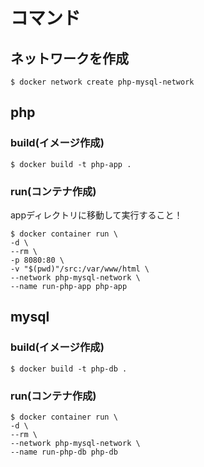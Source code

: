 # コマンド

## ネットワークを作成
```
$ docker network create php-mysql-network
```

## php

### build(イメージ作成)

```
$ docker build -t php-app .
```

### run(コンテナ作成)

appディレクトリに移動して実行すること！

```
$ docker container run \
-d \
--rm \
-p 8080:80 \
-v "$(pwd)"/src:/var/www/html \
--network php-mysql-network \
--name run-php-app php-app
```

## mysql

### build(イメージ作成)

```
$ docker build -t php-db .
```

### run(コンテナ作成)

```
$ docker container run \
-d \
--rm \
--network php-mysql-network \
--name run-php-db php-db
```
